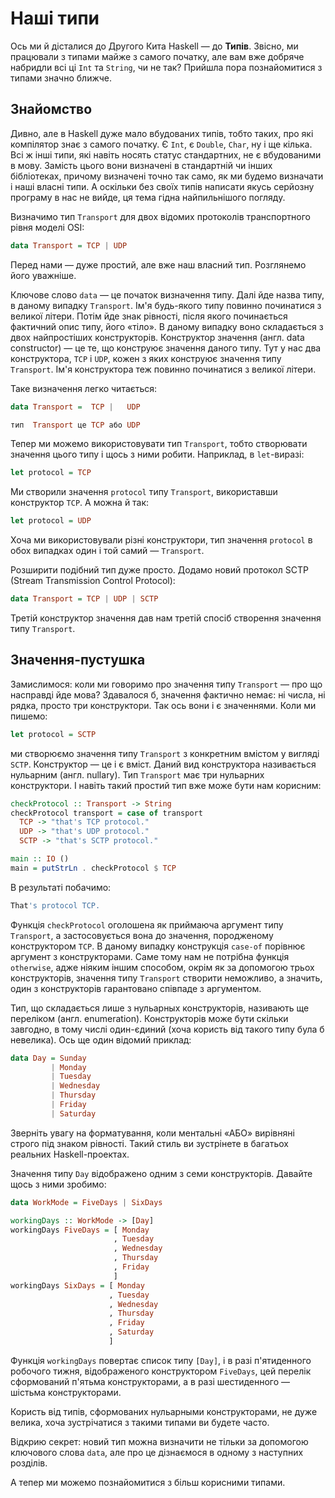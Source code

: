 # Наші типи

Ось ми й дісталися до Другого Кита Haskell &mdash; до **Типів**. Звісно, ми працювали з типами майже з самого початку, але вам вже добряче набридли всі ці `Int` та `String`, чи не так? Прийшла пора познайомитися з типами значно ближче.

## Знайомство

Дивно, але в Haskell дуже мало вбудованих типів, тобто таких, про які компілятор знає з самого початку. Є `Int`, є `Double`, `Char`, ну і ще кілька. Всі ж інші типи, які навіть носять статус стандартних, не є вбудованими в мову. Замість цього вони визначені в стандартній чи інших бібліотеках, причому визначені точно так само, як ми будемо визначати і наші власні типи. А оскільки без своїх типів написати якусь серйозну програму в нас не вийде, ця тема гідна найпильнішого погляду.

Визначимо тип `Transport` для двох відомих протоколів транспортного рівня моделі OSI:

```haskell
data Transport = TCP | UDP
```

Перед нами &mdash; дуже простий, але вже наш власний тип. Розглянемо його уважніше.

Ключове слово `data` &mdash; це початок визначення типу. Далі йде назва типу, в даному випадку `Transport`. Ім'я будь-якого типу повинно починатися з великої літери. Потім йде знак рівності, після якого починається фактичний опис типу, його &laquo;тіло&raquo;. В даному випадку воно складається з двох найпростіших конструкторів. Конструктор значення (англ. data constructor) &mdash; це те, що конструює значення даного типу. Тут у нас два конструктора, `TCP` і `UDP`, кожен з яких конструює значення типу `Transport`. Ім'я конструктора теж повинно починатися з великої літери.

Таке визначення легко читається:

```haskell
data Transport =  TCP |   UDP

тип  Transport це TCP або UDP
```

Тепер ми можемо використовувати тип `Transport`, тобто створювати значення цього типу і щось з ними робити. Наприклад, в `let`-виразі:

```haskell
let protocol = TCP
```

Ми створили значення `protocol` типу `Transport`, використавши конструктор `TCP`. А можна й так:

```haskell
let protocol = UDP
```

Хоча ми використовували різні конструктори, тип значення `protocol` в обох випадках один і той самий &mdash; `Transport`.

Розширити подібний тип дуже просто. Додамо новий протокол SCTP (Stream Transmission Control Protocol):

```haskell
data Transport = TCP | UDP | SCTP
```

Третій конструктор значення дав нам третій спосіб створення значення типу `Transport`.

## Значення-пустушка

Замислимося: коли ми говоримо про значення типу `Transport` &mdash; про що насправді йде мова? Здавалося б, значення фактично немає: ні числа, ні рядка, просто три конструктори. Так ось вони і є значеннями. Коли ми пишемо:

```haskell
let protocol = SCTP
```

ми створюємо значення типу `Transport` з конкретним вмістом у вигляді `SCTP`. Конструктор &mdash; це і є вміст. Даний вид конструктора називається нульарним (англ. nullary). Тип `Transport` має три нульарних конструктори. І навіть такий простий тип вже може бути нам корисним:

```haskell
checkProtocol :: Transport -> String
checkProtocol transport = case of transport
  TCP -> "that's TCP protocol."
  UDP -> "that's UDP protocol."
  SCTP -> "that's SCTP protocol."

main :: IO ()
main = putStrLn . checkProtocol $ TCP
```

В результаті побачимо:

```bash
That's protocol TCP.
```

Функція `checkProtocol` оголошена як приймаюча аргумент типу `Transport`, а застосовується вона до значення, породженому конструктором `TCP`. В даному випадку конструкція `case-of` порівнює аргумент з конструкторами. Саме тому нам не потрібна функція `otherwise`, адже ніяким іншим способом, окрім як за допомогою трьох конструкторів, значення типу `Transport` створити неможливо, а значить, один з конструкторів гарантовано співпаде з аргументом.

Тип, що складається лише з нульарных конструкторів, називають ще переліком (англ. enumeration). Конструкторів може бути скільки завгодно, в тому числі один-єдиний (хоча користь від такого типу була б невелика). Ось ще один відомий приклад:

```haskell
data Day = Sunday
         | Monday
         | Tuesday
         | Wednesday
         | Thursday
         | Friday
         | Saturday
```

Зверніть увагу на форматування, коли ментальні &laquo;АБО&raquo; вирівняні строго під знаком рівності. Такий стиль ви зустрінете в багатьох реальних Haskell-проектах.

Значення типу `Day` відображено одним з семи конструкторів. Давайте щось з ними зробимо:

```haskell
data WorkMode = FiveDays | SixDays

workingDays :: WorkMode -> [Day]
workingDays FiveDays = [ Monday
                       , Tuesday
                       , Wednesday
                       , Thursday
                       , Friday
                       ]
workingDays SixDays = [ Monday
                      , Tuesday
                      , Wednesday
                      , Thursday
                      , Friday
                      , Saturday
                      ]
```

Функція `workingDays` повертає список типу `[Day]`, і в разі п'ятиденного робочого тижня, відображеного конструктором `FiveDays`, цей перелік сформований п'ятьма конструкторами, а в разі шестиденного &mdash; шістьма конструкторами.

Користь від типів, сформованих нульарными конструкторами, не дуже велика, хоча зустрічатися з такими типами ви будете часто.

Відкрию секрет: новий тип можна визначити не тільки за допомогою ключового слова `data`, але про це дізнаємося в одному з наступних розділів.

А тепер ми можемо познайомитися з більш корисними типами.
